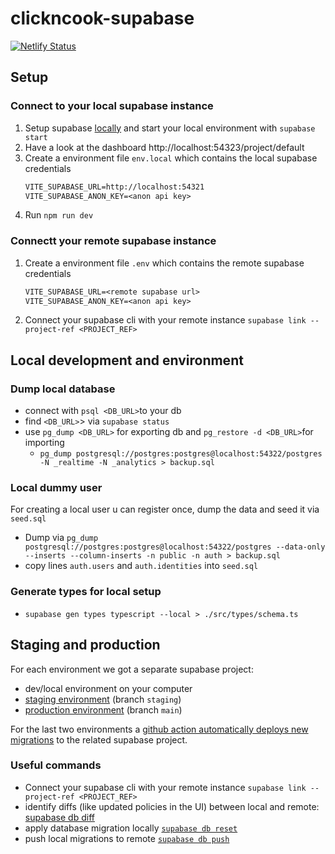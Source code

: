 # clickncook-supabase

[![Netlify Status](https://api.netlify.com/api/v1/badges/ef79e64d-48f1-4ad6-9461-328b06b86385/deploy-status)](https://app.netlify.com/sites/jolly-cocada-5deecb/deploys)

## Setup

### Connect to your local supabase instance

1. Setup supabase [locally](https://supabase.com/docs/guides/cli/local-development) and start your local environment with `supabase start`
1. Have a look at the dashboard http://localhost:54323/project/default
1. Create a environment file `env.local` which contains the local supabase credentials
   ```txt
   VITE_SUPABASE_URL=http://localhost:54321
   VITE_SUPABASE_ANON_KEY=<anon api key>
   ```
1. Run `npm run dev`

### Connectt your remote supabase instance

1. Create a environment file `.env` which contains the remote supabase credentials
   ```txt
   VITE_SUPABASE_URL=<remote supabase url>
   VITE_SUPABASE_ANON_KEY=<anon api key>
   ```
2. Connect your supabase cli with your remote instance `supabase link --project-ref <PROJECT_REF>`

## Local development and environment

### Dump local database

- connect with `psql <DB_URL>`to your db
- find `<DB_URL>`> via `supabase status`
- use `pg_dump <DB_URL>` for exporting db and `pg_restore -d <DB_URL>`for importing
  - `pg_dump postgresql://postgres:postgres@localhost:54322/postgres -N _realtime -N _analytics > backup.sql  `

### Local dummy user

For creating a local user u can register once, dump the data and seed it via `seed.sql `

- Dump via `pg_dump postgresql://postgres:postgres@localhost:54322/postgres --data-only --inserts --column-inserts -n public -n auth > backup.sql`
- copy lines `auth.users` and `auth.identities` into `seed.sql`

### Generate types for local setup

- `supabase gen types typescript --local > ./src/types/schema.ts`

## Staging and production

For each environment we got a separate supabase project:

- dev/local environment on your computer
- [staging environment](https://staging--jolly-cocada-5deecb.netlify.app/) (branch `staging`)
- [production environment](https://jolly-cocada-5deecb.netlify.app/) (branch `main`)

For the last two environments a [github action automatically deploys new migrations](https://supabase.com/docs/guides/cli/managing-environments?environment=staging#deploy-a-migration) to the related supabase project.

### Useful commands

- Connect your supabase cli with your remote instance `supabase link --project-ref <PROJECT_REF>`
- identify diffs (like updated policies in the UI) between local and remote: [supabase db diff](https://supabase.com/docs/reference/cli/supabase-db-diff)
- apply database migration locally [`supabase db reset`](https://supabase.com/docs/reference/cli/supabase-db-reset)
- push local migrations to remote [`supabase db push`](https://supabase.com/docs/reference/cli/supabase-db-push)
